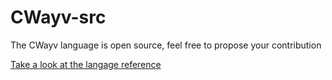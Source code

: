 # CWayv-src
The CWayv language is open source, feel free to propose your contribution

[Take a look at the langage reference](https://github.com/VLiance/CWayv/wiki)
